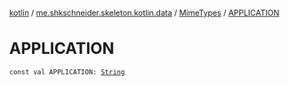 [kotlin](../../index.md) / [me.shkschneider.skeleton.kotlin.data](../index.md) / [MimeTypes](index.md) / [APPLICATION](./-a-p-p-l-i-c-a-t-i-o-n.md)

# APPLICATION

`const val APPLICATION: `[`String`](https://kotlinlang.org/api/latest/jvm/stdlib/kotlin/-string/index.html)